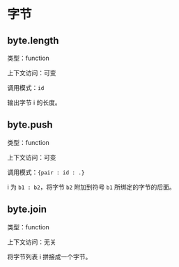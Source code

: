# 字节

## byte.length

类型：function

上下文访问：可变

调用模式：`id`

输出字节 i 的长度。

## byte.push

类型：function

上下文访问：可变

调用模式：`{pair : id : .}`

i 为 `b1 : b2`，将字节 `b2` 附加到符号 `b1` 所绑定的字节的后面。

## byte.join

类型：function

上下文访问：无关

将字节列表 i 拼接成一个字节。
